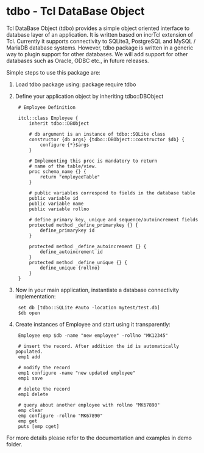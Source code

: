 tdbo - Tcl DataBase Object
==========================

Tcl DataBase Object (tdbo) provides a simple object oriented interface to database layer of an application. It is written based on incrTcl extension of Tcl. Currently it supports connectivity to SQLite3, PostgreSQL and MySQL / MariaDB database systems. However, tdbo package is written in a generic way to plugin support for other databases. We will add support for other databases such as Oracle, ODBC etc., in future releases.

Simple steps to use this package are:

1. Load tdbo package using:
		package require tdbo

2. Define your application object by inheriting tdbo::DBObject

		# Employee Definition

		itcl::class Employee {
			inherit tdbo::DBObject

			# db argument is an instance of tdbo::SQLite class
			constructor {db args} {tdbo::DBObject::constructor $db} {
				configure {*}$args
			}

			# Implementing this proc is mandatory to return
			# name of the table/view.
			proc schema_name {} {
				return "employeeTable"
			}

			# public variables correspond to fields in the database table
			public variable id
			public variable name
			public variable rollno

			# define primary key, unique and sequence/autoincrement fields
			protected method _define_primarykey {} {
				define_primarykey id  
			}

			protected method _define_autoincrement {} {
				define_autoincrement id
			}
			protected method _define_unique {} {
				define_unique {rollno}
			}
		}

3. Now in your main application, instantiate a database connectivity implementation:

		set db [tdbo::SQLite #auto -location mytest/test.db]
		$db open

4. Create instances of Employee and start using it transparently:

		Employee emp $db -name "new employee" -rollno "MK12345" 
	
		# insert the record. After addition the id is automatically populated.
		emp1 add
	
		# modify the record
		emp1 configure -name "new updated employee"
		emp1 save
	
		# delete the record
		emp1 delete	
	
		# query about another employee with rollno "MK67890"
		emp clear
		emp configure -rollno "MK67890"
		emp get
		puts [emp cget]


For more details please refer to the documentation and examples in demo folder.
